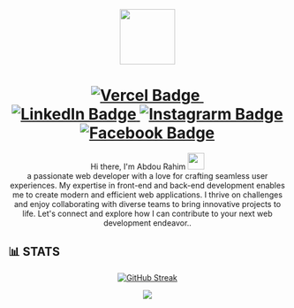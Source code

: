 <div id="header" align="center" >
  <img src="https://media.giphy.com/media/v1.Y2lkPTc5MGI3NjExMzNjYzcyY2IxNGExODQ0NTA4MWZiNDVhMjE1ZjdmYWJjOTIzMzhmZiZjdD1z/M9gbBd9nbDrOTu1Mqx/giphy.gif" width="100"/>
</div>
<div align="center" id="badges">
  <h1>
    <a href="https://abdulrahim-portfolio.vercel.app">
      <img src="https://img.shields.io/badge/My_Portfolio-purple?style=round&logo=vercel&logoColor=white" alt="Vercel Badge"/>
    </a>
       <img  src="https://komarev.com/ghpvc/?username=Abdulrahim2567&style=round&color=purple" alt=""/><br>
    <a href="linkedin.com/in/abdou-rahim-729411246">
      <img src="https://img.shields.io/badge/LinkedIn-blue?style=round&logo=linkedin&logoColor=white" alt="LinkedIn Badge"/>
    </a>
    <a href="https://www.instagram.com/abdulrahimkibuh/">
      <img src="https://img.shields.io/badge/Instagram-red?style=round&logo=instagram&logoColor=white" alt="Instagrarm Badge"/>
    </a>
    <a href="https://web.facebook.com/abdou.rahim.923">
      <img src="https://img.shields.io/badge/Facebook-blue?style=round&logo=facebook&logoColor=white" alt="Facebook Badge"/>
    </a>
  </h1>
   <div  id="intro" align="center">
      Hi there, I'm Abdou Rahim <img src="https://media.giphy.com/media/hvRJCLFzcasrR4ia7z/giphy.gif" width="30px"/><br> a passionate web developer with a love for crafting seamless user experiences. My expertise in front-end and back-end development enables me to create modern and efficient web applications. I thrive on challenges and enjoy collaborating with diverse teams to bring innovative projects to life. Let's connect and explore how I can contribute to your next web development endeavor..
    </div>
</div>
<h2> 📊 STATS</h2>
<div align="center">

  [![GitHub Streak](https://streak-stats.demolab.com?user=Abdulrahim2567&theme=transparent&border_radius=4&ring=6CC644&fire=6CC644&currStreakNum=585858D5&sideLabels=848588&currStreakLabel=6CC644&border=585858D5&stroke=585858D5)](https://git.io/streak-stats)
  
  ![](https://github-stats-delta.vercel.app/api?username=Abdulrahim2567&show_icons=true&icon_color=6cc644&theme=transparent&count_private=true&text_color=white&title_color=4078c0&border_color=333&ring_color=6cc644)
</div>

